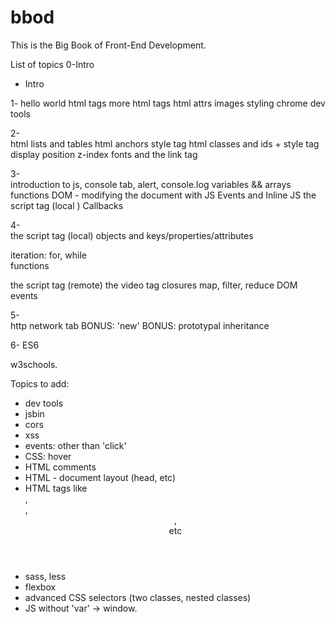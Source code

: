 # bbod

This is the Big Book of Front-End Development.

List of topics
0-Intro  
  - Intro

1-
  hello world
  html tags 
  more html tags 
  html attrs
  images
  styling
  chrome dev tools

2-  
  html lists and tables 
  html anchors 
  style tag
  html classes and ids + style tag
  display
  position
  z-index
  fonts and the link tag
  
3-  
  introduction to js, console tab, alert, console.log
  variables && arrays
  functions 
  DOM - modifying the document with JS 
  Events and Inline JS
  the script tag (local ) 
  Callbacks
  

4-  
  the script tag (local) 
  objects and keys/properties/attributes 
  
  iteration: for, while   
  functions  
  
  the script tag (remote) 
  the video tag 
  closures
  map, filter, reduce 
  DOM events

5-   
  http 
  network tab 
  BONUS: 'new' 
  BONUS: prototypal inheritance 

6-
  ES6 



  w3schools.

Topics to add:
- dev tools 
- jsbin
- cors 
- xss 
- events: other than 'click'
- CSS: hover 
- HTML comments 
- HTML - document layout (head, etc)
- HTML tags like <section>, <article>, <header>, <footer> etc
- sass, less 
- flexbox 
- advanced CSS selectors (two classes, nested classes)
- JS without 'var' -> window. 